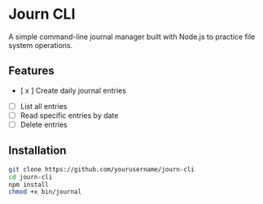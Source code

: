 # Journ CLI

A simple command-line journal manager built with Node.js to practice file system operations.

## Features

- [ x ] Create daily journal entries
- [ ] List all entries
- [ ] Read specific entries by date
- [ ] Delete entries

## Installation

```bash
git clone https://github.com/yourusername/journ-cli
cd journ-cli
npm install
chmod +x bin/journal
```

